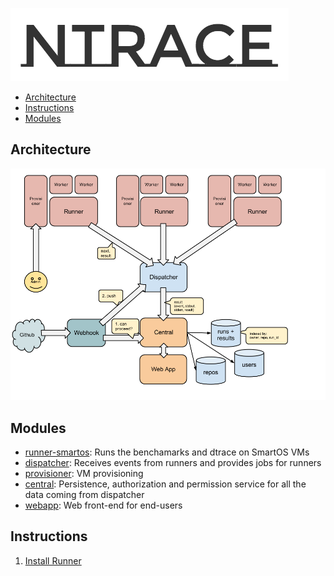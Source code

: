 ![nTrace](logo.png)

* [Architecture](#architecture)
* [Instructions](#instructions)
* [Modules](#modules)

## Architecture

![Architecture](architecture.png)

## Modules

* [runner-smartos](https://github.com/ntrace/runner-smartos): Runs the benchamarks and dtrace on SmartOS VMs
* [dispatcher](https://github.com/ntrace/dispatcher): Receives events from runners and provides jobs for runners
* [provisioner](https://github.com/ntrace/provisioner): VM provisioning
* [central](https://github.com/ntrace/central): Persistence, authorization and permission service for all the data coming from dispatcher
* [webapp](https://github.com/ntrace/webapp): Web front-end for end-users

## Instructions

1. [Install Runner](instructions/01.install_runner.md)

